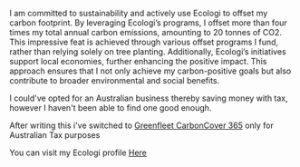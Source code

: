 I am committed to sustainability and actively use Ecologi to offset my carbon footprint. By leveraging Ecologi’s programs, I offset more than four times my total annual carbon emissions, amounting to 20 tonnes of CO2. This impressive feat is achieved through various offset programs I fund, rather than relying solely on tree planting. Additionally, Ecologi’s initiatives support local economies, further enhancing the positive impact. This approach ensures that I not only achieve my carbon-positive goals but also contribute to broader environmental and social benefits.

I could've opted for an Australian business thereby saving money with tax, however I haven't been able to find one good enough.

After writing this i've switched to [Greenfleet CarbonCover 365](https://www.greenfleet.com.au/pages/carbon-cover-365) only for Australian Tax purposes

You can visit my Ecologi profile [Here](https://ecologi.com/saxobroko)